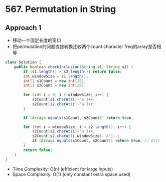 # 567. Permutation in String

## Approach 1

- 移动一个固定长度的窗口
- 把permutation的问题直接转换比较两个count character freq的array是否相等

```java
class Solution {
    public boolean checkInclusion(String s1, String s2) {
        if (s1.length() > s2.length()) return false;
        int windowSize = s1.length();
        int[] s1Count = new int[26];    
        int[] s2Count = new int[26];    
    
        for (int i = 0; i < windowSize; i++) {
            s1Count[s1.charAt(i)-'a']++;
            s2Count[s2.charAt(i)-'a']++;
        }

        if (Arrays.equals(s1Count, s2Count)) return true;

        for (int i = windowSize; i < s2.length(); i++) {
            s2Count[s2.charAt(i)-'a']++;
            s2Count[s2.charAt(i-windowSize)-'a']--;
            if (Arrays.equals(s1Count, s2Count)) return true; // O(1)
        }
        return false;
    }
}
```
- Time Complexity: O(n) (efficient for large inputs)
- Space Complexity: O(1) (only constant extra space used)
